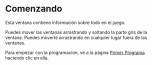 # Comenzando
Esta ventana contiene información sobre todo en el juego.

Puedes mover las ventanas arrastrando y soltando la parte gris de la ventana.
Puedes moverte arrastrando en cualquier lugar fuera de las ventanas.

Para empezar con la programación, ve a la página [Primer Programa](docs/first_program.md) haciendo clic en ella.